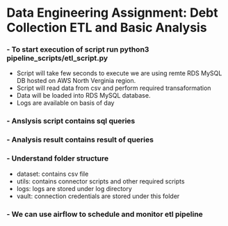 # Data Engineering Assignment: Debt Collection ETL and Basic Analysis
### - To start execution of script run python3 pipeline_scripts/etl_script.py
- Script will take few seconds to execute we are using remte RDS MySQL DB hosted on AWS North Verginia region.
- Script will read data from csv and perform required transaformation
- Data will be loaded into RDS MySQL database.
- Logs are available on basis of day

### - Anslysis script contains sql queries
### - Analysis result contains result of queries

### - Understand folder structure
- dataset: contains csv file
- utils: contains connector scripts and other required scripts
- logs: logs are stored under log directory
- vault: connection credentials are stored under this folder

### - We can use airflow to schedule and monitor etl pipeline
